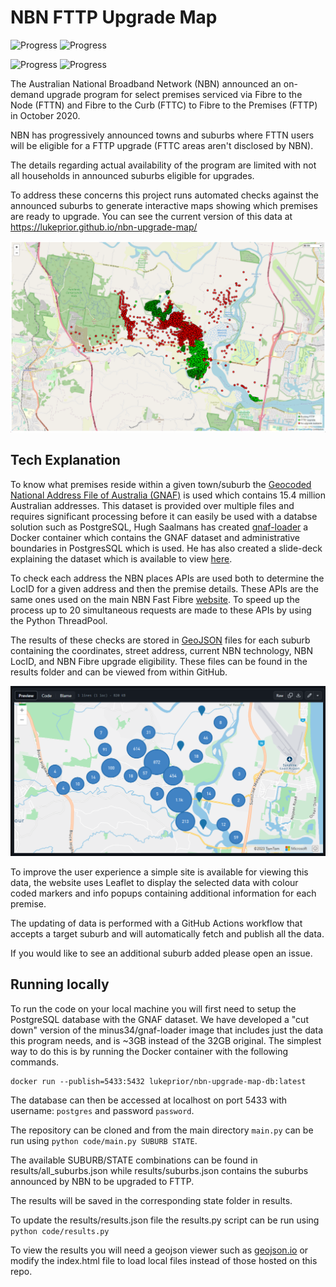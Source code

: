 # NBN FTTP Upgrade Map

![Progress](https://img.shields.io/badge/dynamic/json?label=Suburb%20Progress%20vs%20Listed&query=%24.suburbs.listed.TOTAL.percent&url=https%3A%2F%2Fraw.githubusercontent.com%2FLukePrior%2Fnbn-upgrade-map%2Fmain%2Fresults%2Fprogress.json&suffix=%)
![Progress](https://img.shields.io/badge/dynamic/json?label=Suburb%20Progress%20vs%20Total&query=%24.suburbs.all.TOTAL.percent&url=https%3A%2F%2Fraw.githubusercontent.com%2FLukePrior%2Fnbn-upgrade-map%2Fmain%2Fresults%2Fprogress.json&suffix=%)

![Progress](https://img.shields.io/badge/dynamic/json?label=Address%20Progress%20vs%20Listed&query=%24.addresses.listed.TOTAL.percent&url=https%3A%2F%2Fraw.githubusercontent.com%2FLukePrior%2Fnbn-upgrade-map%2Fmain%2Fresults%2Fprogress.json&suffix=%)
![Progress](https://img.shields.io/badge/dynamic/json?label=Address%20Progress%20vs%20Total&query=%24.addresses.all.TOTAL.percent&url=https%3A%2F%2Fraw.githubusercontent.com%2FLukePrior%2Fnbn-upgrade-map%2Fmain%2Fresults%2Fprogress.json&suffix=%)

The Australian National Broadband Network (NBN) announced an on-demand upgrade program for select premises serviced via Fibre to the Node (FTTN) and Fibre to the Curb (FTTC) to Fibre to the Premises (FTTP) in October 2020.

NBN has progressively announced towns and suburbs where FTTN users will be eligible for a FTTP upgrade (FTTC areas aren't disclosed by NBN).

The details regarding actual availability of the program are limited with not all households in announced suburbs eligible for upgrades.

To address these concerns this project runs automated checks against the announced suburbs to generate interactive maps showing which premises are ready to upgrade.  You can see the current version of this data at <https://lukeprior.github.io/nbn-upgrade-map/>

![Website Screenshot](resources/screenshot-1.png)

## Tech Explanation

To know what premises reside within a given town/suburb the [Geocoded National Address File of Australia (GNAF)](https://data.gov.au/dataset/ds-dga-19432f89-dc3a-4ef3-b943-5326ef1dbecc/details) is used which contains 15.4 million Australian addresses. This dataset is provided over multiple files and requires significant processing before it can easily be used with a databse solution such as PostgreSQL, Hugh Saalmans has created [gnaf-loader](https://github.com/minus34/gnaf-loader) a Docker container which contains the GNAF dataset and administrative boundaries in PostgresSQL which is used. He has also created a slide-deck explaining the dataset which is available to view [here](https://minus34.com/opendata/georabble-intro-to-gnaf.pdf).

To check each address the NBN places APIs are used both to determine the LocID for a given address and then the premise details. These APIs are the same ones used on the main NBN Fast Fibre [website](https://www.nbnco.com.au/residential/upgrades/more-fibre). To speed up the process up to 20 simultaneous requests are made to these APIs by using the Python ThreadPool.

The results of these checks are stored in [GeoJSON](https://geojson.org/) files for each suburb containing the coordinates, street address, current NBN technology, NBN LocID, and NBN Fibre upgrade eligibility. These files can be found in the results folder and can be viewed from within GitHub.

![GitHub Screenshot](resources/screenshot-2.png)

To improve the user experience a simple site is available for viewing this data, the website uses Leaflet to display the selected data with colour coded markers and info popups containing additional information for each premise.

The updating of data is performed with a GitHub Actions workflow that accepts a target suburb and will automatically fetch and publish all the data.

If you would like to see an additional suburb added please open an issue.

## Running locally

To run the code on your local machine you will first need to setup the PostgreSQL database with the GNAF dataset.
We have developed a "cut down" version of the minus34/gnaf-loader image that includes just the data this program needs, and is ~3GB instead of the 32GB original.
The simplest way to do this is by running the Docker container with the following commands.

```shell
docker run --publish=5433:5432 lukeprior/nbn-upgrade-map-db:latest
```

The database can then be accessed at localhost on port 5433 with username: `postgres` and password `password`.

The repository can be cloned and from the main directory `main.py` can be run using `python code/main.py SUBURB STATE`.

The available SUBURB/STATE combinations can be found in results/all_suburbs.json while results/suburbs.json contains the suburbs announced by NBN to be upgraded to FTTP.

The results will be saved in the corresponding state folder in results.

To update the results/results.json file the results.py script can be run using `python code/results.py`

To view the results you will need a geojson viewer such as [geojson.io](https://geojson.io/) or modify the index.html file to load local files instead of those hosted on this repo.

